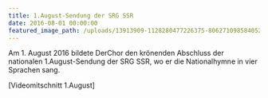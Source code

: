 ```yaml
---
title: 1.August-Sendung der SRG SSR
date: 2016-08-01 00:00:00
featured_image_path: /uploads/13913909-1128280477226375-8062710985840523808-o.jpg
---
```


Am 1. August 2016 bildete DerChor den krönenden Abschluss der nationalen 1.August-Sendung der SRG SSR, wo er die Nationalhymne in vier Sprachen sang.

[Videomitschnitt 1.August]